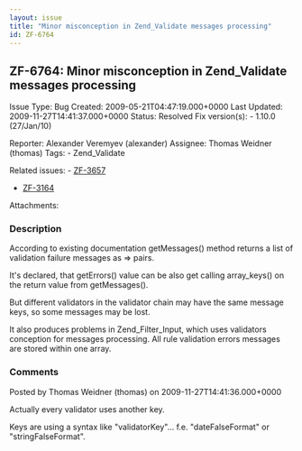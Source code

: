 ```yaml
---
layout: issue
title: "Minor misconception in Zend_Validate messages processing"
id: ZF-6764
---
```


ZF-6764: Minor misconception in Zend\_Validate messages processing
------------------------------------------------------------------

 Issue Type: Bug Created: 2009-05-21T04:47:19.000+0000 Last Updated: 2009-11-27T14:41:37.000+0000 Status: Resolved Fix version(s): - 1.10.0 (27/Jan/10)
 
 Reporter:  Alexander Veremyev (alexander)  Assignee:  Thomas Weidner (thomas)  Tags: - Zend\_Validate
 
 Related issues: - [ZF-3657](/issues/browse/ZF-3657)
- [ZF-3164](/issues/browse/ZF-3164)
 
 Attachments: 
### Description

According to existing documentation getMessages() method returns a list of validation failure messages as => pairs.

It's declared, that getErrors() value can be also get calling array\_keys() on the return value from getMessages().

But different validators in the validator chain may have the same message keys, so some messages may be lost.

It also produces problems in Zend\_Filter\_Input, which uses validators conception for messages processing. All rule validation errors messages are stored within one array.

 

 

### Comments

Posted by Thomas Weidner (thomas) on 2009-11-27T14:41:36.000+0000

Actually every validator uses another key.

Keys are using a syntax like "validatorKey"... f.e. "dateFalseFormat" or "stringFalseFormat".

 

 